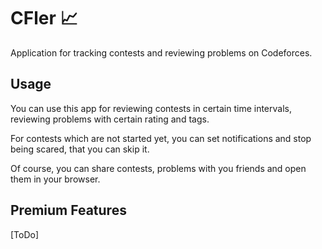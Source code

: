 # CFler 📈
Application for tracking contests and reviewing problems on Codeforces.

## Usage
You can use this app for reviewing contests in certain time intervals, reviewing problems with certain rating and tags.

For contests which are not started yet, you can set notifications and stop being scared, that you can skip it.

Of course, you can share contests, problems with you friends and open them in your browser.

## Premium Features
[ToDo]

